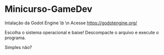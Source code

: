 # Minicurso-GameDev

Intalação da Godot Engine \b \n
Acesse https://godotengine.org/

Escolha o sistema operacional e baixe!
Descompacte o arquivo e execute o programa.

Simples não?
